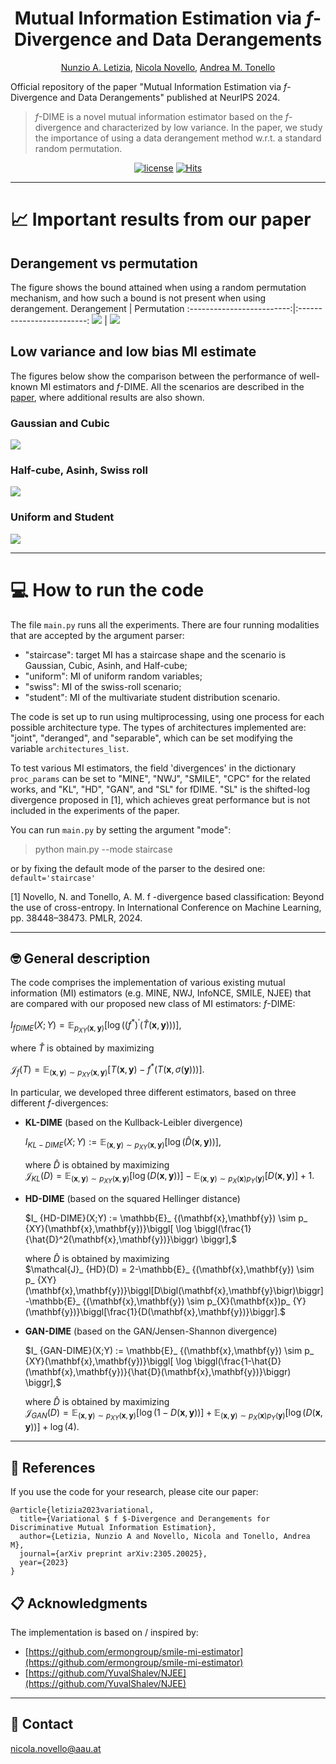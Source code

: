 <div align="center">
   
# Mutual Information Estimation via $f$-Divergence and Data Derangements

[Nunzio A. Letizia](https://scholar.google.com/citations?user=v50jRAIAAAAJ&hl=en), [Nicola Novello](https://scholar.google.com/citations?user=4PPM0GkAAAAJ&hl=en), [Andrea M. Tonello](https://scholar.google.com/citations?user=qBiseEsAAAAJ&hl=en)<br />

</div>

Official repository of the paper "Mutual Information Estimation via $f$-Divergence and Data Derangements" published at NeurIPS 2024.

> $f$-DIME is a novel mutual information estimator based on the $f$-divergence and characterized by low variance. In the paper, we study the importance of using a data derangement method w.r.t. a standard random permutation.

<div align="center">

[![license](https://img.shields.io/badge/License-MIT-red.svg)](https://github.com/nicolaNovello/fDIME/blob/main/LICENSE)
[![Hits](https://hits.sh/github.com/nicolaNovello/fDIME.svg?label=Visitors&color=30a704)](https://hits.sh/github.com/nicolaNovello/fDIME/)

</div>

---

# 📈 Important results from our paper

## Derangement vs permutation

The figure shows the bound attained when using a random permutation mechanism, and how such a bound is not present when using derangement.
Derangement             |  Permutation
:-------------------------:|:-------------------------:
![](https://github.com/nicolaNovello/fDIME/blob/main/Results/Staircase_GAN_deranged_d20_bs128_cubicFalse_derangements.png)  |  ![](https://github.com/nicolaNovello/fDIME/blob/main/Results/Staircase_GAN_deranged_d20_bs128_cubicFalse_permutations.png)

## Low variance and low bias MI estimate

The figures below show the comparison between the performance of well-known MI estimators and $f$-DIME. All the scenarios are described in the [paper](https://arxiv.org/abs/2305.20025), where additional results are also shown.
### Gaussian and Cubic
<img src="Results/allStaircases_d5_bs64.png"/>

### Half-cube, Asinh, Swiss roll
<img src="Results/FigureB_allStaircases_d5_bs64_arcseparable.png"/>

### Uniform and Student
<img src="Results/FigureC_allStaircases_d1_bs64_arcseparable_scenuniform.png"/>

---

# 💻 How to run the code

The file `main.py` runs all the experiments. 
There are four running modalities that are accepted by the argument parser:
- "staircase": target MI has a staircase shape and the scenario is Gaussian, Cubic, Asinh, and Half-cube;
- "uniform": MI of uniform random variables;
- "swiss": MI of the swiss-roll scenario;
- "student": MI of the multivariate student distribution scenario.

The code is set up to run using multiprocessing, using one process for each possible architecture type. The types of architectures implemented are: "joint", "deranged", and "separable", which can be set modifying the variable `architectures_list`.

To test various MI estimators, the field 'divergences' in the dictionary `proc_params` can be set to "MINE", "NWJ", "SMILE", "CPC" for the related works, and "KL", "HD", "GAN", and "SL" for fDIME. "SL" is the shifted-log divergence proposed in [1], which achieves great performance but is not included in the experiments of the paper.

You can run `main.py` by setting the argument "mode":
> python main.py --mode staircase

or by fixing the default mode of the parser to the desired one:
```default='staircase'```

[1] Novello, N. and Tonello, A. M. f -divergence based classification: Beyond the use of cross-entropy. In International Conference on Machine Learning, pp. 38448–38473. PMLR, 2024.


---

## 🤓 General description

The code comprises the implementation of various existing mutual information (MI) estimators (e.g. MINE, NWJ, InfoNCE, SMILE, NJEE) that are compared with our proposed new class of MI estimators: $f$-DIME:

$I_{fDIME}(X;Y) = \mathbb{E}_ {p_{XY}(\mathbf{x},\mathbf{y})} \biggl[ \log \biggl( \bigl( f^* \bigr)^ {'} \bigl(\hat{T}(\mathbf{x},\mathbf{y})\bigr) \biggr) \biggr],$ 

where $\hat{T}$ is obtained by maximizing

$\mathcal{J}_ {f}(T) =  \mathbb{E}_ {(\mathbf{x},\mathbf{y}) \sim p_ {XY}(\mathbf{x},\mathbf{y})}\biggl[T\bigl(\mathbf{x},\mathbf{y}\bigr)-f^*\biggl(T\bigl(\mathbf{x},\sigma(\mathbf{y})\bigr)\biggr)\biggr].$

In particular, we developed three different estimators, based on three different $f$-divergences:

- **KL-DIME** (based on the Kullback-Leibler divergence)

   $I_ {KL-DIME}(X;Y) :=  \mathbb{E}_ {(\mathbf{x},\mathbf{y}) \sim p_ {XY}(\mathbf{x},\mathbf{y})}\biggl[ \log \biggl(\hat{D}(\mathbf{x},\mathbf{y})\biggr) \biggr],$

   where $\hat{D}$ is obtained by maximizing  
   $\mathcal{J}_ {KL}(D) = \mathbb{E}_ {(\mathbf{x},\mathbf{y}) \sim p_ {XY}(\mathbf{x},\mathbf{y})}\biggl[\log\bigl(D\bigl(\mathbf{x},\mathbf{y}\bigr)\bigr)\biggr] -\mathbb{E}_ {(\mathbf{x},\mathbf{y}) \sim p_ {X}(\mathbf{x})p_ {Y}(\mathbf{y})}\biggl[D\bigl(\mathbf{x},\mathbf{y}\bigr)\biggr]+1.$

- **HD-DIME** (based on the squared Hellinger distance)

   $I_ {HD-DIME}(X;Y) :=  \mathbb{E}_ {(\mathbf{x},\mathbf{y}) \sim p_ {XY}(\mathbf{x},\mathbf{y})}\biggl[ \log \biggl(\frac{1}{\hat{D}^2(\mathbf{x},\mathbf{y})}\biggr) \biggr],$

   where $\hat{D}$ is obtained by maximizing  
$\mathcal{J}_ {HD}(D) = 2-\mathbb{E}_ {(\mathbf{x},\mathbf{y}) \sim p_ {XY}(\mathbf{x},\mathbf{y})}\biggl[D\bigl(\mathbf{x},\mathbf{y}\bigr)\biggr] -\mathbb{E}_ {(\mathbf{x},\mathbf{y}) \sim p_{X}(\mathbf{x})p_ {Y}(\mathbf{y})}\biggl[\frac{1}{D(\mathbf{x},\mathbf{y})}\biggr].$


- **GAN-DIME** (based on the GAN/Jensen-Shannon divergence)

   $I_ {GAN-DIME}(X;Y) :=  \mathbb{E}_ {(\mathbf{x},\mathbf{y}) \sim p_ {XY}(\mathbf{x},\mathbf{y})}\biggl[ \log \biggl(\frac{1-\hat{D}(\mathbf{x},\mathbf{y})}{\hat{D}(\mathbf{x},\mathbf{y})}\biggr) \biggr],$

   where $\hat{D}$ is obtained by maximizing  
$\mathcal{J}_ {GAN}(D) = \mathbb{E}_ {(\mathbf{x},\mathbf{y}) \sim p_ {XY}(\mathbf{x},\mathbf{y})} \biggl[ \log \bigl( 1- D \bigl( \mathbf{x}, \mathbf{y} \bigr) \bigr) \biggr] +\mathbb{E}_ {(\mathbf{x},\mathbf{y}) \sim p_{X}(\mathbf{x})p_ {Y}(\mathbf{y})}\biggl[ \log \bigl( D \bigl( \mathbf{x}, \mathbf{y} \bigr) \bigr) \biggr] + \log(4).$

---

## 📝 References 

If you use the code for your research, please cite our paper:
```
@article{letizia2023variational,
  title={Variational $ f $-Divergence and Derangements for Discriminative Mutual Information Estimation},
  author={Letizia, Nunzio A and Novello, Nicola and Tonello, Andrea M},
  journal={arXiv preprint arXiv:2305.20025},
  year={2023}
}
```
## 📋 Acknowledgments

The implementation is based on / inspired by:

- [https://github.com/ermongroup/smile-mi-estimator](https://github.com/ermongroup/smile-mi-estimator)
- [https://github.com/YuvalShalev/NJEE](https://github.com/YuvalShalev/NJEE)


---

## 📧 Contact

[nicola.novello@aau.at](nicola.novello@aau.at)
